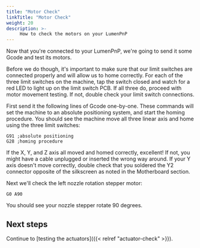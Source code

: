 ```yaml
---
title: "Motor Check"
linkTitle: "Motor Check"
weight: 20
description: >-
     How to check the motors on your LumenPnP
---
```


Now that you're connected to your LumenPnP, we're going to send it some Gcode and test its motors.

Before we do though, it's important to make sure that our limit switches are connected properly and will allow us to home correctly. For each of the three limit switches on the machine, tap the switch closed and watch for a red LED to light up on the limit switch PCB. If all three do, proceed with motor movement testing. If not, double check your limit switch connections.

First send it the following lines of Gcode one-by-one. These commands will set the machine to an absolute positioning system, and start the homing procedure. You should see the machine move all three linear axis and home using the three limit switches:

```gcode
G91 ;absolute positioning
G28 ;homing procedure
```

If the X, Y, and Z axis all moved and homed correctly, excellent! If not, you might have a cable unplugged or inserted the wrong way around. If your Y axis doesn't move correctly, double check that you soldered the Y2 connector opposite of the silkscreen as noted in the Motherboard section.

Next we'll check the left nozzle rotation stepper motor:

```gcode
G0 A90
```

You should see your nozzle stepper rotate 90 degrees.

## Next steps

Continue to [testing the actuators]({{< relref "actuator-check" >}}).

